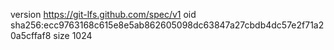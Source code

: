 version https://git-lfs.github.com/spec/v1
oid sha256:ecc9763168c615e8e5ab862605098dc63847a27cbdb4dc57e2f71a20a5cffaf8
size 1024
